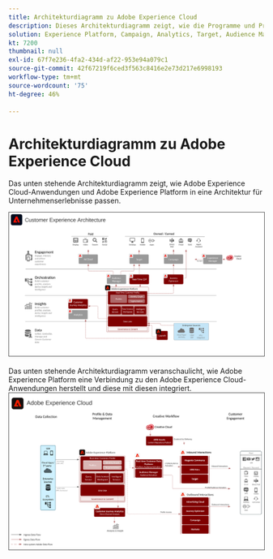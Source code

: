 ```yaml
---
title: Architekturdiagramm zu Adobe Experience Cloud
description: Dieses Architekturdiagramm zeigt, wie die Programme und Programm-Services von Adobe Experience Cloud und Adobe Experience Platform sich in eine Unternehmens-Marketing-Architektur einfügen.
solution: Experience Platform, Campaign, Analytics, Target, Audience Manager, Magento, Marketo, Advertising Cloud, Experience Manager Sites, Experience Manager Assets, Data Collection, Customer Journey Analytics, Journey Orchestration, Offer Decisioning, Real-time Customer Data Platform
kt: 7200
thumbnail: null
exl-id: 67f7e236-4fa2-434d-af22-953e94a079c1
source-git-commit: 42f67219f6ced3f563c8416e2e73d217e6998193
workflow-type: tm+mt
source-wordcount: '75'
ht-degree: 46%

---
```


# Architekturdiagramm zu Adobe Experience Cloud

Das unten stehende Architekturdiagramm zeigt, wie Adobe Experience Cloud-Anwendungen und Adobe Experience Platform in eine Architektur für Unternehmenserlebnisse passen.

<img src="assets/aec_experience_architecture.svg" alt="Experience Cloud" style="border:1px solid #4a4a4a" />
<br>
<br>
Das unten stehende Architekturdiagramm veranschaulicht, wie Adobe Experience Platform eine Verbindung zu den Adobe Experience Cloud-Anwendungen herstellt und diese mit diesen integriert.

<img src="assets/experience_cloud.svg" alt="Experience Cloud" style="border:1px solid #4a4a4a" />
